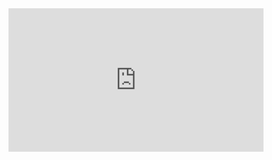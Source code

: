 <div style="position: relative; padding-bottom: 56.25%; height: 0; overflow: auto;">
  <iframe 
    id="chart"
    src="https://bc.scratchor.com/python/index.html"
    frameborder="0" 
    scrolling="no"
    style="position: absolute; top: 0; left: 0; width: 100%; height: 100%;">
  </iframe>
</div>
